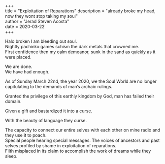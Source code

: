 +++  
title = "Exploitation of Reparations" 
description = "already broke my head, now they wont stop taking my soul"  
author = "Jerad Steven Acosta"  
date = 2020-03-22  
+++

Halo broken I am bleeding out soul.  
Nightly pachinko games schism the dark metals that crowned me.  
First confidence then my calm demeanor, sunk in the sand as quickly as it were placed.  

We are done.  
We have had enough.  

As of Sunday March 22nd, the year 2020, we the Soul World are no longer capitulating to the demands of man’s archaic rulings.  

Granted the privilege of this earthly kingdom by God, man has failed their domain.  

Given a gift and bastardized it into a curse.  

With the beauty of language they curse.  

The capacity to connect our entire selves with each other on mine radio and they use it to poach.  
Special people hearing special messages. The voices of ancestors and past selves profiled by shame in exploitation of reparations.  
Filth misplaced in its claim to accomplish the work of dreams while they sleep.  
